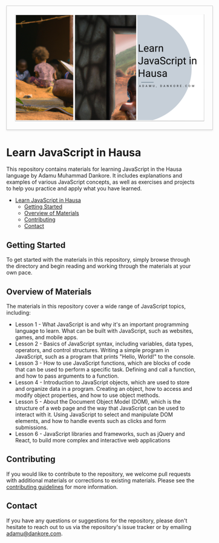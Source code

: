 <style>
  .banner {
    border: 1px solid #ccc;
    box-shadow: 0px 2px 4px rgba(0,0,0,0.1);
    padding: 20px;
  }
</style>

<img src="banner-learn-js-in-hausa.png" alt="Banner" class="banner">

# Learn JavaScript in Hausa

This repository contains materials for learning JavaScript in the Hausa language by Adamu Muhammad Dankore. It includes explanations and examples of various JavaScript concepts, as well as exercises and projects to help you practice and apply what you have learned.

- [Learn JavaScript in Hausa](#learn-javascript-in-hausa)
  - [Getting Started](#getting-started)
  - [Overview of Materials](#overview-of-materials)
  - [Contributing](#contributing)
  - [Contact](#contact)

## Getting Started

To get started with the materials in this repository, simply browse through the directory and begin reading and working through the materials at your own pace.

## Overview of Materials

The materials in this repository cover a wide range of JavaScript topics, including:

- Lesson 1 - What JavaScript is and why it's an important programming language to learn. What can be built with JavaScript, such as websites, games, and mobile apps.
- Lesson 2 - Basics of JavaScript syntax, including variables, data types, operators, and control structures. Writing a simple program in JavaScript, such as a program that prints "Hello, World!" to the console.
- Lesson 3 - How to use JavaScript functions, which are blocks of code that can be used to perform a specific task. Defining and call a function, and how to pass arguments to a function.
- Lesson 4 - Introduction to JavaScript objects, which are used to store and organize data in a program. Creating an object, how to access and modify object properties, and how to use object methods.
- Lesson 5 - About the Document Object Model (DOM), which is the structure of a web page and the way that JavaScript can be used to interact with it. Using JavaScript to select and manipulate DOM elements, and how to handle events such as clicks and form submissions.
- Lesson 6 - JavaScript libraries and frameworks, such as jQuery and React, to build more complex and interactive web applications

## Contributing

If you would like to contribute to the repository, we welcome pull requests with additional materials or corrections to existing materials. Please see the [contributing guidelines](CONTRIBUTING.md) for more information.

## Contact

If you have any questions or suggestions for the repository, please don't hesitate to reach out to us via the repository's issue tracker or by emailing adamu@dankore.com.
